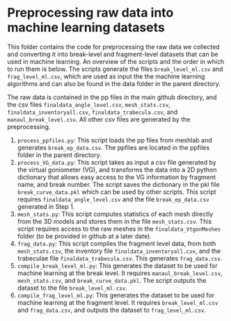 # Preprocessing raw data into machine learning datasets

This folder contains the code for preprocessing the raw data we collected and converting it into break-level and fragment-level datasets that can be used in machine learning. An overview of the scripts and the order in which to run them is below. The scripts generate the files `break_level_ml.csv` and `frag_level_ml.csv`, which are used as input the the machine learning algorithms and can also be found in the data folder in the parent directory.

The raw data is contained in the pp files in the main github directory, and the csv files `finaldata_angle_level.csv`, `mesh_stats.csv`, `finaldata_inventoryall.csv`, `finaldata_trabecula.csv`, and `manaul_break_level.csv`. All other csv files are generated by the preprocessing.

1. `process_ppfiles.py`: This script loads the pp files from meshlab and generates `break_ep_data.csv`. The ppfiles are located in the ppfiles folder in the parent directory.
2. `process_VG_data.py`: This script takes as input a csv file generated by the virtual goniometer (VG), and transforms the data into a 2D python dictionary that allows easy access to the VG information by fragment name, and break number. The script saves the dictionary in the pkl file `break_curve_data.pkl` which can be used by other scripts.  This script requires `finaldata_angle_level.csv` and the file `break_ep_data.csv` generated in Step 1. 
3. `mesh_stats.py`: This script computes statistics of each mesh directly from the 3D models and stores them in the file `mesh_stats.csv`. This script requires access to the raw meshes in the `finaldata_VtgonMeshes` folder (to be provided in github at a later date).
4. `frag_data.py`: This script compiles the fragment level data, from both `mesh_stats.csv`, the inventory file `finaldata_inventoryall.csv`, and the trabeculae file `finaldata_trabecula.csv`. This generates `frag_data.csv`. 
5. `compile_break_level_ml.py`: This generates the dataset to be used for machine learning at the break level. It requires `manaul_break_level.csv`, `mesh_stats.csv`, and `break_curve_data.pkl`. The script outputs the dataset to the file `break_level_ml.csv`.
6. `compile_frag_level_ml.py`: This generates the dataset to be used for machine learning at the fragment level. It requires `break_level_ml.csv` and `frag_data.csv`, and outputs the dataset to `frag_level_ml.csv`.


